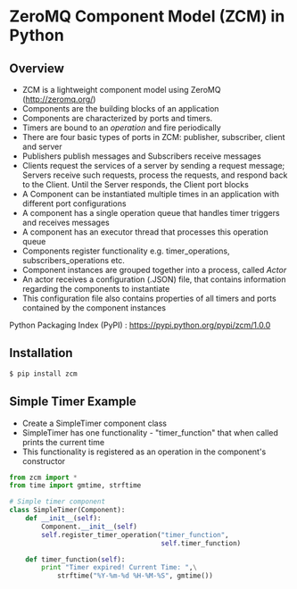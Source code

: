 ZeroMQ Component Model (ZCM) in Python
======================================

Overview
---------

* ZCM is a lightweight component model using ZeroMQ (http://zeromq.org/) 
* Components are the building blocks of an application
* Components are characterized by ports and timers. 
* Timers are bound to an *operation* and fire periodically
* There are four basic types of ports in ZCM: publisher, subscriber, client and server
* Publishers publish messages and Subscribers receive messages
* Clients request the services of a server by sending a request message; Servers receive such requests, process the requests, and respond back to the Client. Until the Server responds, the Client port blocks
* A Component can be instantiated multiple times in an application with different port configurations
* A component has a single operation queue that handles timer triggers and receives messages
* A component has an executor thread that processes this operation queue
* Components register functionality e.g. timer_operations, subscribers_operations etc. 
* Component instances are grouped together into a process, called *Actor*
* An actor receives a configuration (.JSON) file, that contains information regarding the components to instantiate
* This configuration file also contains properties of all timers and ports contained by the component instances

Python Packaging Index (PyPI) : https://pypi.python.org/pypi/zcm/1.0.0

Installation
-------------

```bash
$ pip install zcm
```

Simple Timer Example
--------------------

* Create a SimpleTimer component class
* SimpleTimer has one functionality - "timer_function" that when called prints the current time
* This functionality is registered as an operation in the component's constructor

```python
from zcm import *
from time import gmtime, strftime

# Simple timer component
class SimpleTimer(Component):
    def __init__(self):
        Component.__init__(self)
        self.register_timer_operation("timer_function", 
                                      self.timer_function)

    def timer_function(self):
        print "Timer expired! Current Time: ",\
            strftime("%Y-%m-%d %H-%M-%S", gmtime())
```

